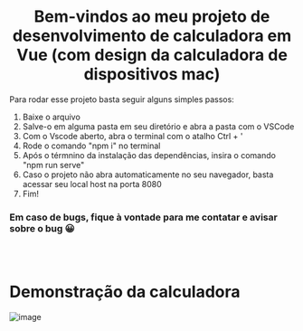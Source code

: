 <h1 align="center">Bem-vindos ao meu projeto de desenvolvimento de calculadora em Vue (com design da calculadora de dispositivos mac)</h1>

Para rodar esse projeto basta seguir alguns simples passos:

<ol>
  <li>Baixe o arquivo</li>
  <li>Salve-o em alguma pasta em seu diretório e abra a pasta com o VSCode</li>
  <li>Com o Vscode aberto, abra o terminal com o atalho Ctrl + '</li>
  <li>Rode o comando "npm i" no terminal</li>
  <li>Após o térmnino da instalação das dependências, insira o comando "npm run serve"</li>
  <li>Caso o projeto não abra automaticamente no seu navegador, basta acessar seu local host na porta 8080</li>
  <li>Fim!</li>
</ol>

<h3>Em caso de bugs, fique à vontade para me contatar e avisar sobre o bug 😀</h3>

##
<br />

<h1>Demonstração da calculadora</h1>


![image](https://github.com/brunno-moreno/Calculadora-React/assets/100888086/fd879505-b4ad-42f2-b525-1d28c0b1db36)
